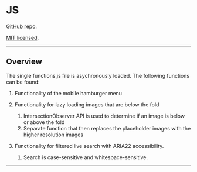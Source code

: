 # JS

[GitHub repo](https://github.com/PaulTran47/paultran47.github.io).

[MIT licensed](https://github.com/PaulTran47/paultran47.github.io/blob/master/LICENCE.md).

---

## Overview

The single functions.js file is asychronously loaded. The following functions can
be found:

1. Functionality of the mobile hamburger menu

2. Functionality for lazy loading images that are below the fold
    1. IntersectionObserver API is used to determine if an image is below or
  above the fold
    2. Separate function that then replaces the placeholder images with the
  higher resolution images

3. Functionality for filtered live search with ARIA22 accessibility.
    1. Search is case-sensitive and whitespace-sensitive.

---

